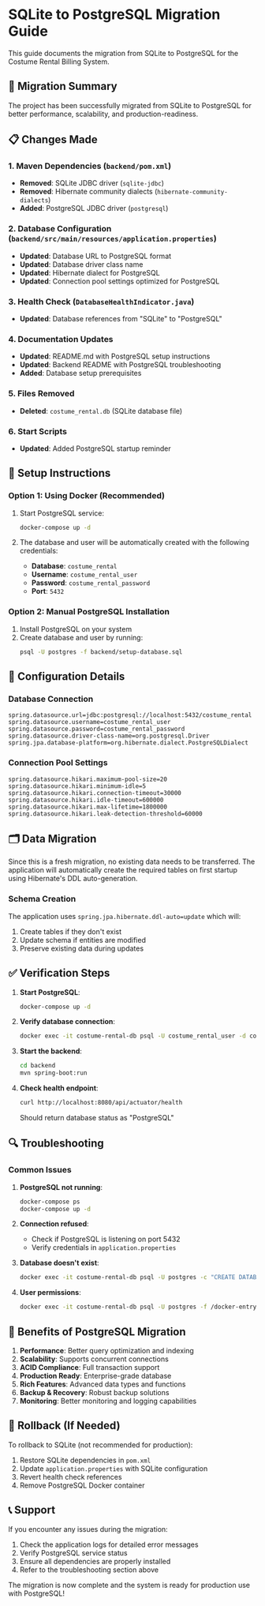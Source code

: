 # SQLite to PostgreSQL Migration Guide

This guide documents the migration from SQLite to PostgreSQL for the Costume Rental Billing System.

## 🔄 Migration Summary

The project has been successfully migrated from SQLite to PostgreSQL for better performance, scalability, and production-readiness.

## 📋 Changes Made

### 1. Maven Dependencies (`backend/pom.xml`)
- **Removed**: SQLite JDBC driver (`sqlite-jdbc`)
- **Removed**: Hibernate community dialects (`hibernate-community-dialects`)
- **Added**: PostgreSQL JDBC driver (`postgresql`)

### 2. Database Configuration (`backend/src/main/resources/application.properties`)
- **Updated**: Database URL to PostgreSQL format
- **Updated**: Database driver class name
- **Updated**: Hibernate dialect for PostgreSQL
- **Updated**: Connection pool settings optimized for PostgreSQL

### 3. Health Check (`DatabaseHealthIndicator.java`)
- **Updated**: Database references from "SQLite" to "PostgreSQL"

### 4. Documentation Updates
- **Updated**: README.md with PostgreSQL setup instructions
- **Updated**: Backend README with PostgreSQL troubleshooting
- **Added**: Database setup prerequisites

### 5. Files Removed
- **Deleted**: `costume_rental.db` (SQLite database file)

### 6. Start Scripts
- **Updated**: Added PostgreSQL startup reminder

## 🚀 Setup Instructions

### Option 1: Using Docker (Recommended)

1. Start PostgreSQL service:
   ```bash
   docker-compose up -d
   ```

2. The database and user will be automatically created with the following credentials:
   - **Database**: `costume_rental`
   - **Username**: `costume_rental_user`
   - **Password**: `costume_rental_password`
   - **Port**: `5432`

### Option 2: Manual PostgreSQL Installation

1. Install PostgreSQL on your system
2. Create database and user by running:
   ```bash
   psql -U postgres -f backend/setup-database.sql
   ```

## 🔧 Configuration Details

### Database Connection
```properties
spring.datasource.url=jdbc:postgresql://localhost:5432/costume_rental
spring.datasource.username=costume_rental_user
spring.datasource.password=costume_rental_password
spring.datasource.driver-class-name=org.postgresql.Driver
spring.jpa.database-platform=org.hibernate.dialect.PostgreSQLDialect
```

### Connection Pool Settings
```properties
spring.datasource.hikari.maximum-pool-size=20
spring.datasource.hikari.minimum-idle=5
spring.datasource.hikari.connection-timeout=30000
spring.datasource.hikari.idle-timeout=600000
spring.datasource.hikari.max-lifetime=1800000
spring.datasource.hikari.leak-detection-threshold=60000
```

## 🗂️ Data Migration

Since this is a fresh migration, no existing data needs to be transferred. The application will automatically create the required tables on first startup using Hibernate's DDL auto-generation.

### Schema Creation
The application uses `spring.jpa.hibernate.ddl-auto=update` which will:
1. Create tables if they don't exist
2. Update schema if entities are modified
3. Preserve existing data during updates

## ✅ Verification Steps

1. **Start PostgreSQL**:
   ```bash
   docker-compose up -d
   ```

2. **Verify database connection**:
   ```bash
   docker exec -it costume-rental-db psql -U costume_rental_user -d costume_rental
   ```

3. **Start the backend**:
   ```bash
   cd backend
   mvn spring-boot:run
   ```

4. **Check health endpoint**:
   ```bash
   curl http://localhost:8080/api/actuator/health
   ```
   Should return database status as "PostgreSQL"

## 🔍 Troubleshooting

### Common Issues

1. **PostgreSQL not running**:
   ```bash
   docker-compose ps
   docker-compose up -d
   ```

2. **Connection refused**:
   - Check if PostgreSQL is listening on port 5432
   - Verify credentials in `application.properties`

3. **Database doesn't exist**:
   ```bash
   docker exec -it costume-rental-db psql -U postgres -c "CREATE DATABASE costume_rental;"
   ```

4. **User permissions**:
   ```bash
   docker exec -it costume-rental-db psql -U postgres -f /docker-entrypoint-initdb.d/setup-database.sql
   ```

## 🎯 Benefits of PostgreSQL Migration

1. **Performance**: Better query optimization and indexing
2. **Scalability**: Supports concurrent connections
3. **ACID Compliance**: Full transaction support
4. **Production Ready**: Enterprise-grade database
5. **Rich Features**: Advanced data types and functions
6. **Backup & Recovery**: Robust backup solutions
7. **Monitoring**: Better monitoring and logging capabilities

## 🔄 Rollback (If Needed)

To rollback to SQLite (not recommended for production):

1. Restore SQLite dependencies in `pom.xml`
2. Update `application.properties` with SQLite configuration
3. Revert health check references
4. Remove PostgreSQL Docker container

## 📞 Support

If you encounter any issues during the migration:
1. Check the application logs for detailed error messages
2. Verify PostgreSQL service status
3. Ensure all dependencies are properly installed
4. Refer to the troubleshooting section above

The migration is now complete and the system is ready for production use with PostgreSQL!